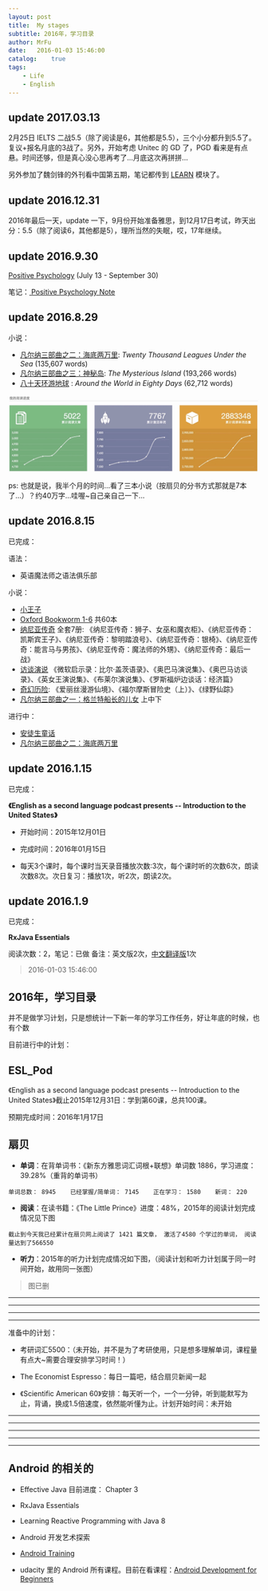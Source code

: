 ```yaml
---
layout: post
title:  My stages
subtitle: 2016年，学习目录
author: MrFu
date:   2016-01-03 15:46:00
catalog:    true
tags:
    - Life
    - English
---
```


## update 2017.03.13

2月25日 IELTS 二战5.5（除了阅读是6，其他都是5.5），三个小分都升到5.5了。复议+报名月底的3战了。另外，开始考虑 Unitec 的 GD 了，PGD 看来是有点悬。时间还够，但是真心没心思再考了...月底这次再拼拼...

另外参加了魏剑锋的外刊看中国第五期，笔记都传到 [LEARN](https://mrfu.me/learn/) 模块了。

## update 2016.12.31

2016年最后一天，update 一下，9月份开始准备雅思，到12月17日考试，昨天出分：5.5（除了阅读6，其他都是5），理所当然的失眠，哎，17年继续。


## update 2016.9.30

[Positive Psychology](http://open.163.com/special/opencourse/positivepsychology.html) (July 13 - September 30)

笔记：<a href="{{site.baseUrl}}/attach/Positive-Psychology-Note.pdf"> Positive Psychology Note </a>


## update 2016.8.29

小说：

* [凡尔纳三部曲之二：海底两万里](https://www.shanbay.com/read/book/265/): *Twenty Thousand Leagues Under the Sea*  (135,607 words)
* [凡尔纳三部曲之三：神秘岛](https://www.shanbay.com/read/book/271/): *The Mysterious Island*  (193,266 words)
* [八十天环游地球](https://www.shanbay.com/read/book/361/) : *Around the World in Eighty Days* (62,712 words)

![829studyplan](/img/article/829studyplan.jpeg)

ps: 也就是说，我半个月的时间…看了三本小说（按扇贝的分书方式那就是7本了…）？约40万字…哇喔~自己亲自己一下…


## update 2016.8.15

已完成：

语法：

* 英语魔法师之语法俱乐部

小说：

* [小王子](https://www.shanbay.com/read/book/82/)
* [Oxford Bookworm 1-6](https://www.shanbay.com/read/books/topic/#topic7) 共60本
* [纳尼亚传奇](https://www.shanbay.com/read/books/topic/#topic82) 全套7册: 《纳尼亚传奇：狮子、女巫和魔衣柜》、《纳尼亚传奇：凯斯宾王子》、《纳尼亚传奇：黎明踏浪号》、《纳尼亚传奇：银椅》、《纳尼亚传奇：能言马与男孩》、《纳尼亚传奇：魔法师的外甥》、《纳尼亚传奇：最后一战》
* [访谈演说](https://www.shanbay.com/read/books/topic/#topic79) 《微软启示录：比尔·盖茨语录》、《奥巴马演说集》、《奥巴马访谈录》、《英女王演说集》、《布莱尔演说集》、《罗斯福炉边谈话：经济篇》
* [奇幻历险](https://www.shanbay.com/read/books/topic/#topic34): 《爱丽丝漫游仙境》、《福尔摩斯冒险史（上）》、《绿野仙踪》
* [凡尔纳三部曲之一：格兰特船长的儿女](https://www.shanbay.com/read/book/238/) 上中下

进行中：

* [安徒生童话](https://www.shanbay.com/read/book/97/)
* [凡尔纳三部曲之二：海底两万里](https://www.shanbay.com/read/book/265/) 


## update 2016.1.15

已完成：

**《English as a second language podcast presents -- Introduction to the United States》**  

* 开始时间：2015年12月01日

* 完成时间：2016年01月15日

* 每天3个课时，每个课时当天录音播放次数:3次，每个课时听的次数6次，朗读次数8次。次日复习：播放1次，听2次，朗读2次。

## update 2016.1.9
已完成：

**RxJava Essentials**

阅读次数：2，笔记：已做
备注：英文版2次，[中文翻译版](http://rxjava.yuxingxin.com/)1次



> 2016-01-03 15:46:00

## 2016年，学习目录

并不是做学习计划，只是想统计一下新一年的学习工作任务，好让年底的时候，也有个数

目前进行中的计划：

## ESL_Pod

《English as a second language podcast presents -- Introduction to the United States》截止2015年12月31日：学到第60课，总共100课。

预期完成时间：2016年1月17日

## 扇贝

* **单词**：在背单词书：《新东方雅思词汇词根+联想》单词数 1886，学习进度：39.28%（重背的单词书）

`单词总数： 8945    已经掌握/简单词： 7145    正在学习： 1580    新词： 220`

* **阅读**：在读书籍：《The Little Prince》进度：48%，2015年的阅读计划完成情况见下图

`截止到今天我已经累计在扇贝网上阅读了 1421 篇文章， 激活了4580 个学过的单词， 阅读量达到了566550 `

* **听力**：2015年的听力计划完成情况如下图，（阅读计划和听力计划属于同一时间开始，故用同一张图）

> 图已删

***
***
***
***

准备中的计划：

* 考研词汇5500：（未开始，并不是为了考研使用，只是想多理解单词，课程量有点大~需要合理安排学习时间！）

* The Economist Espresso：每日一篇吧，结合扇贝新闻一起

* 《Scientific American 60》安排：每天听一个，一个一分钟，听到能默写为止，背诵，换成1.5倍速度，依然能听懂为止。计划开始时间：未开始

***
***
***
***
***

## Android 的相关的

* Effective Java 目前进度： Chapter 3

* RxJava Essentials

* Learning Reactive Programming with Java 8

* Android 开发艺术探索

* [Android Training](http://developer.android.com/intl/zh-cn/training/index.html)

* udacity 里的 Android 所有课程。目前在看课程：[Android Development for Beginners](https://www.udacity.com/course/viewer#!/c-ud837/l-4330701752/e-4199918639/m-4329550835)




